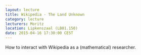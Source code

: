 ```yaml
---
layout: lecture
title: Wikipedia - The Land Unknown
category: lecture
lecturers: Moritz
location: Lipkenszaal (LB01.150)
date: 2015-04-16 17:30:00 CEST
---
```


How to interact with Wikipedia as a (mathematical) researcher.
